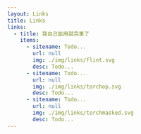 ```yaml
---
layout: Links
title: Links
links:
  - title: 我自己能用就完事了
    items:
      - sitename: Todo...
        url: null
        img: ./img/links/flint.svg
        desc: Todo...
      - sitename: Todo...
        url: null
        img: ./img/links/torchop.svg
        desc: Todo...
      - sitename: Todo...
        url: null
        img: ./img/links/torchmasked.svg
        desc: Todo...
---
```


[//]: # (- sitename: Metallic)

[//]: # (  url: https://github.com/Renovamen/metallic)

[//]: # (  img: /img/links/meta.svg)

[//]: # (  desc: 准元学习工具包)

[//]: # (  - sitename: Oh, Vue Icons!)

[//]: # (    url: https://oh-vue-icons.js.org)

[//]: # (    img: /img/links/icon.svg)

[//]: # (    desc: Vue 图标组件)

[//]: # (  - sitename: Gungnir)

[//]: # (    url: https://v2-vuepress-theme-gungnir.vercel.app/)

[//]: # (    img: /img/links/gungnir.svg)

[//]: # (    desc: VuePress 1/2 主题)

[//]: # (  - sitename: Wordle Helper)

[//]: # (    url: https://wordle.zxh.io)

[//]: # (    img: /img/links/wordle.jpg)

[//]: # (    desc: Wordle 作弊小工具)
[//]: # (- title: 咸鱼翻滚)

[//]: # (  items:)

[//]: # (  - sitename: What If?)

[//]: # (    url: https://note.zxh.io)

[//]: # (    img: /img/links/me.svg)

[//]: # (    desc: 乱七八糟的笔记)

[//]: # (  - sitename: Portfolio-macOS)

[//]: # (    url: https://portfolio.zxh.io/)

[//]: # (    img: /img/links/portfolio.png)

[//]: # (    desc: 仿 masOS 的个人主页)

[//]: # (  - sitename: OI & ACM)

[//]: # (    url: https://oi.zxh.io)

[//]: # (    img: /img/links/acm.svg)

[//]: # (    desc: 退役蒟蒻的人生回顾)

[//]: # (  - sitename: Leetcode)

[//]: # (    url: https://leetcode.zxh.io)

[//]: # (    img: /img/links/leetcode.svg)

[//]: # (    desc: 失学失业少年的忧虑)

[//]: # (  - sitename: Midgard)

[//]: # (    url: https://resume.zxh.io)

[//]: # (    img: /img/links/resume.svg)

[//]: # (    desc: 来找简历吗勇士！)

[//]: # (  - sitename: Fishmail)

[//]: # (    url: https://fishmail.vercel.app)

[//]: # (    img: /img/links/fishmail.svg)

[//]: # (    desc: 上班摸鱼！)

[//]: # (  - sitename: 荒野之息)

[//]: # (    url: https://zelda.zxh.io)

[//]: # (    img: /img/links/zelda.jpg)

[//]: # (    desc: 仿 Ori 的荒野之息主页)

[//]: # (  - sitename: 小游戏合集)

[//]: # (    url: https://galaxy.zxh.io)

[//]: # (    img: /img/links/game.svg)

[//]: # (    desc: 虽然其实也就俩游戏)

[//]: # (  - sitename: Cube)

[//]: # (    url: https://cube.zxh.io)

[//]: # (    img: /img/links/cube.svg)

[//]: # (    desc: 玩魔方吗朋友)

